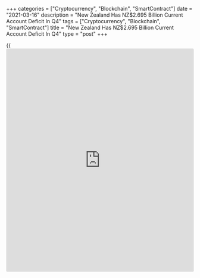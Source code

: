 +++
categories = ["Cryptocurrency", "Blockchain", "SmartContract"]
date = "2021-03-16"
description = "New Zealand Has NZ$2.695 Billion Current Account Deficit In Q4"
tags = ["Cryptocurrency", "Blockchain", "SmartContract"]
title = "New Zealand Has NZ$2.695 Billion Current Account Deficit In Q4"
type = "post"
+++

{{<iframe id="large-banner" src="https://www.bounty.group/#slide=15.0" width="100%" height="600" scrolling="no" style="border: 0px solid rgb(216, 221, 230); border-radius: 3px;">}}

New Zealand had a seasonally adjusted current account deficit of
NZ$2.695 billion in the fourth quarter of 2020, Statistics New Zealand
said on Wednesday.

That beat forecasts for a deficit of NZ$2,88 billion following the
NZ$3.521 billion shortfall in the previous three months.

New Zealand's net international liability position was NZ$177.1 billion,
down from NZ$177.2 billion in Q3.

The seasonally adjusted goods surplus narrowed to NZ$215 million in Q4,
while the services balance had a NZ$677 million deficit compared with a
surplus in the previous quarter.

The primary income deficit narrowed to NZ$1.5 billion and the financial
account recorded a net inflow of NZ$6.5 billion.

For comments and feedback [contact](https://www.playgroundfx.com/contact/): editorial@rtt[news](https://www.letsplayfx.com/blog/forex-news-website/).com

[Economic News][1]

 **What parts of the world are seeing the best (and worst) economic
performances lately? Click[here][2] to check out our [Econ Scorecard][2]
and find out! See up-to-the-moment [ranking](https://www.playgroundfx.com/blog/crypto-exchange-ranking/)s for the best and worst
performers in [GDP][2], [unemployment rate][3], [inflation][4] and much
more.**

   1. www.rtt[news](https://www.letsplayfx.com/blog/forex-news-website/).com/Content/EconomicNews.aspx
   2. www.rtt[news](https://www.letsplayfx.com/blog/forex-news-website/).com/economic-scorecard/world-rank/GDP/highest-performance.aspx
   3. www.rtt[news](https://www.letsplayfx.com/blog/forex-news-website/).com/economic-scorecard/world-rank/unemployment-rate/lowest-performance.aspx
   4. www.rtt[news](https://www.letsplayfx.com/blog/forex-news-website/).com/economic-scorecard/world-rank/CPI/highest-performance.aspx